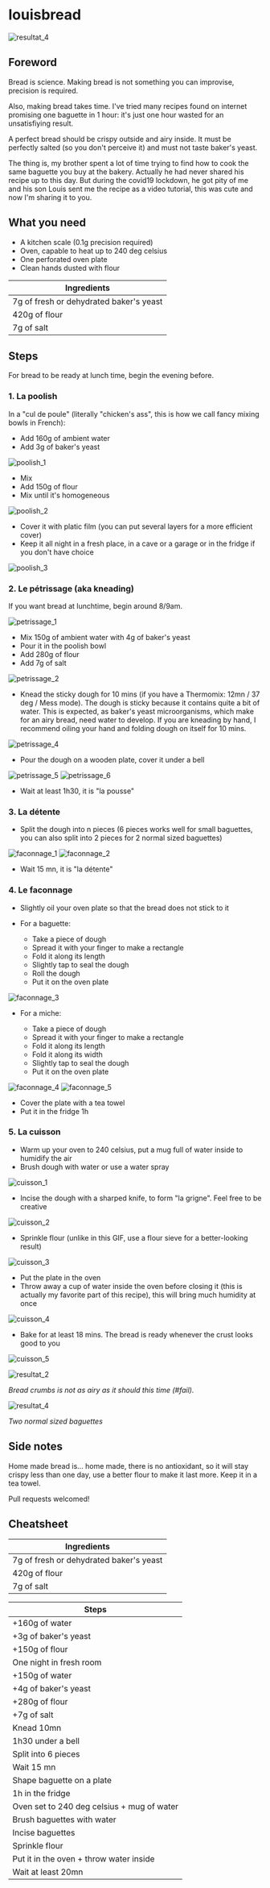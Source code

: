 # louisbread

![resultat_4][resultat_4]

## Foreword

Bread is science. Making bread is not something you can improvise, precision is required.

Also, making bread takes time. I've tried many recipes found on internet promising one baguette in 1 hour: it's just one hour wasted for an unsatisfiying result.

A perfect bread should be crispy outside and airy inside. It must be perfectly salted (so you don't perceive it) and must not taste baker's yeast.

The thing is, my brother spent a lot of time trying to find how to cook the same baguette you buy at the bakery. Actually he had never shared his recipe up to this day. But during the covid19 lockdown, he got pity of me and his son Louis sent me the recipe as a video tutorial, this was cute and now I'm sharing it to you.

## What you need

* A kitchen scale (0.1g precision required)
* Oven, capable to heat up to 240 deg celsius
* One perforated oven plate
* Clean hands dusted with flour

| Ingredients |
| --- |
| 7g of fresh or dehydrated baker's yeast |
| 420g of flour |
| 7g of salt |

## Steps

For bread to be ready at lunch time, begin the evening before.

### 1. La poolish

In a "cul de poule" (literally "chicken's ass", this is how we call fancy mixing bowls in French):

* Add 160g of ambient water
* Add 3g of baker's yeast

![poolish_1][poolish_1]

* Mix
* Add 150g of flour
* Mix until it's homogeneous

![poolish_2][poolish_2]

* Cover it with platic film (you can put several layers for a more efficient cover)
* Keep it all night in a fresh place, in a cave or a garage or in the fridge if you don't have choice

![poolish_3][poolish_3]

### 2. Le pétrissage (aka kneading)

If you want bread at lunchtime, begin around 8/9am.

![petrissage_1][petrissage_1]

* Mix 150g of ambient water with 4g of baker's yeast
* Pour it in the poolish bowl
* Add 280g of flour
* Add 7g of salt

![petrissage_2][petrissage_2]

* Knead the sticky dough for 10 mins (if you have a Thermomix: 12mn / 37 deg / Mess mode). The dough is sticky because it contains quite a bit of water. This is expected, as baker's yeast microorganisms, which make for an airy bread, need water to develop.
If you are kneading by hand, I recommend oiling your hand and folding dough on itself for 10 mins.

![petrissage_4][petrissage_3]

* Pour the dough on a wooden plate, cover it under a bell

![petrissage_5][petrissage_4]
![petrissage_6][petrissage_5]

* Wait at least 1h30, it is "la pousse"

### 3. La détente

* Split the dough into n pieces (6 pieces works well for small baguettes, you can also split into 2 pieces for 2 normal sized baguettes)

![faconnage_1][faconnage_1]
![faconnage_2][faconnage_2]

* Wait 15 mn, it is "la détente"

### 4. Le faconnage

* Slightly oil your oven plate so that the bread does not stick to it

* For a baguette:

    * Take a piece of dough
    * Spread it with your finger to make a rectangle
    * Fold it along its length
    * Slightly tap to seal the dough
    * Roll the dough
    * Put it on the oven plate

![faconnage_3][faconnage_3]

* For a miche:

    * Take a piece of dough
    * Spread it with your finger to make a rectangle
    * Fold it along its length
    * Fold it along its width
    * Slightly tap to seal the dough
    * Put it on the oven plate

![faconnage_4][faconnage_4]
![faconnage_5][faconnage_5]

* Cover the plate with a tea towel
* Put it in the fridge 1h

### 5. La cuisson

* Warm up your oven to 240 celsius, put a mug full of water inside to humidify the air
* Brush dough with water or use a water spray

![cuisson_1][cuisson_1]

* Incise the dough with a sharped knife, to form "la grigne". Feel free to be creative

![cuisson_2][cuisson_2]

* Sprinkle flour (unlike in this GIF, use a flour sieve for a better-looking result)

![cuisson_3][cuisson_3]

* Put the plate in the oven
* Throw away a cup of water inside the oven before closing it (this is actually my favorite part of this recipe), this will bring much humidity at once

![cuisson_4][cuisson_4]

* Bake for at least 18 mins. The bread is ready whenever the crust looks good to you

![cuisson_5][cuisson_5]

![resultat_2][resultat_2]

_Bread crumbs is not as airy as it should this time (#fail)._

![resultat_4][resultat_4]

_Two normal sized baguettes_

## Side notes

Home made bread is... home made, there is no antioxidant, so it will stay crispy less than one day, use a better flour to make it last more. Keep it in a tea towel.

Pull requests welcomed!

## Cheatsheet

| Ingredients |
| --- |
| 7g of fresh or dehydrated baker's yeast |
| 420g of flour |
| 7g of salt |

| Steps |
| --- |
| +160g of water |
| +3g of baker's yeast |
| +150g of flour |
| One night in fresh room |
| +150g of water |
| +4g of baker's yeast |
| +280g of flour |
| +7g of salt |
| Knead 10mn |
| 1h30 under a bell |
| Split into 6 pieces |
| Wait 15 mn |
| Shape baguette on a plate |
| 1h in the fridge |
| Oven set to 240 deg celsius + mug of water |
| Brush baguettes with water |
| Incise baguettes |
| Sprinkle flour |
| Put it in the oven + throw water inside |
| Wait at least 20mn |

[poolish_1]: images/A_1_min.jpg
[poolish_2]: images/A_2.gif
[poolish_3]: images/A_3_min.jpg
[petrissage_1]: images/B_1_min.jpg
[petrissage_2]: images/B_2.gif
[petrissage_3]: images/B_3.gif
[petrissage_4]: images/B_4_min.jpg
[petrissage_5]: images/B_5_min.jpg
[faconnage_1]: images/C_1_min.png
[faconnage_2]: images/C_2_min.png
[faconnage_3]: images/C_3.gif
[faconnage_4]: images/C_4.gif
[faconnage_5]: images/C_5_min.jpg
[cuisson_1]: images/D_1.gif
[cuisson_2]: images/D_2.gif
[cuisson_3]: images/D_3.gif
[cuisson_4]: images/D_4.gif
[cuisson_5]: images/D_5.gif
[resultat_1]: images/E_1_min.jpg
[resultat_2]: images/E_2_min.jpg
[resultat_3]: images/E_3_min.jpg
[resultat_4]: images/E_4_min.jpg
